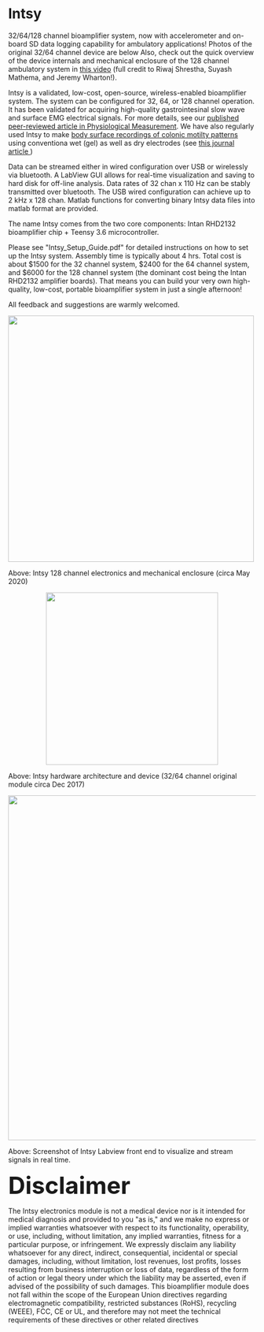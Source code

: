 # Intsy
32/64/128 channel bioamplifier system, now with accelerometer and on-board SD data logging capability for ambulatory applications! Photos of the original 32/64 channel device are below Also, check out the quick overview of the device internals and mechanical enclosure of the 128 channel ambulatory system in <a href =  "https://www.youtube.com/watch?v=RvYDtEdVOBU&feature=youtu.be">this video</a> (full credit to Riwaj Shrestha, Suyash Mathema, and Jeremy Wharton!).

Intsy is a validated, low-cost, open-source, wireless-enabled bioamplifier system.  The system can be configured for 32, 64, or 128 channel operation.  It has been validated for acquiring high-quality gastrointesinal slow wave and surface EMG electrical signals.  For more details, see our <a href =  "http://iopscience.iop.org/article/10.1088/1361-6579/aaad51">published peer-reviewed article in Physiological Measurement</a>. We have also regularly used Intsy to make <a href = "https://ieeexplore.ieee.org/abstract/document/8839813"> body surface recordings of colonic motilty patterns</a> using  conventiona wet (gel) as well as dry electrodes (see <a  href = "https://link.springer.com/article/10.1007/s10439-023-03137-w"> this journal article  </a>) 

Data can be streamed either in wired configuration over USB or wirelessly via bluetooth.  A LabView GUI allows for real-time visualization and saving to hard disk for off-line analysis.  Data rates of 32 chan x 110 Hz can be stably transmitted over bluetooth.  The USB wired configuration can achieve up to 2 kHz x 128 chan.  Matlab functions for converting binary Intsy data files into matlab format are provided.

The name Intsy comes from the two core components: Intan RHD2132 bioamplifier chip + Teensy 3.6 microcontroller.

Please see "Intsy_Setup_Guide.pdf" for detailed instructions on how to set up the Intsy system. Assembly time is typically about 4 hrs.  Total cost is about $1500 for the 32 channel system,  $2400 for the 64 channel system, and $6000 for the 128 channel system (the dominant cost being the Intan RHD2132 amplifier boards).  That means  you can build your very own high-quality, low-cost, portable bioamplifier system in just a single afternoon!

All feedback and suggestions are warmly welcomed. 

<p align="left">
  <img src="SystemOverview_Intsy128_Panel_abcd_v2_crop.png" width="500"/>
</p>
Above: Intsy 128 channel electronics and mechanical enclosure (circa May 2020)


<p align="center">
  <img src="SystemOverview_v1_300dpi.png" width="350"/>
</p>
Above: Intsy hardware architecture and device (32/64 channel original module circa Dec 2017)




<p align="center">
  <img src="SW_Intsy_screenshot.png" width="700"/>
</p>
Above: Screenshot of Intsy Labview front end to visualize and stream signals in real time.


<p></p>
<p><font size="16"><b>Disclaimer</b></font></p>
The Intsy electronics module is not a medical device nor is it intended for medical diagnosis and provided to you "as is," and we make no express or implied warranties whatsoever with respect to its functionality, operability, or use, including, without limitation, any implied warranties, fitness for a particular purpose, or infringement. We expressly disclaim any liability whatsoever for any direct, indirect, consequential, incidental or special damages, including, without limitation, lost revenues, lost profits, losses resulting from business interruption or loss of data, regardless of the form of action or legal theory under which the liability may be asserted, even if advised of the possibility of such damages. This bioamplifier module does not fall within the scope of the European Union directives regarding electromagnetic compatibility, restricted substances (RoHS), recycling (WEEE), FCC, CE or UL, and therefore may not meet the technical requirements of these directives or other related directives
